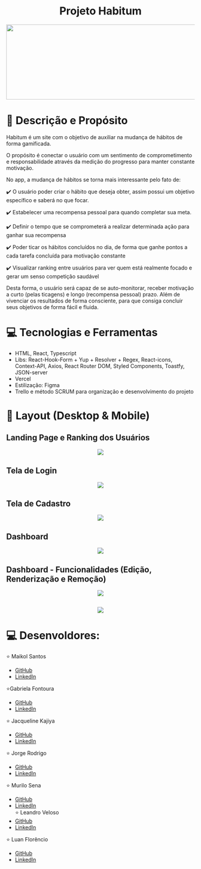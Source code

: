 # <h1 align="center"> Projeto Habitum </h1>

<div align="center"><img width="750" height="200" src="https://github.com/Habitum/web/blob/develop/src/assets/readme/github-header-image.png"></div>

                                                                                                                                             
# :pencil: Descrição e Propósito

Habitum é um site com o objetivo de auxiliar na mudança de hábitos de forma gamificada.
                                                                                                                                             
O propósito é conectar o usuário com um sentimento de comprometimento e responsabilidade através da medição do progresso para manter constante motivação.

No app, a mudança de hábitos se torna mais interessante pelo fato de: 

✔️ O usuário poder criar o hábito que deseja obter, assim possui um objetivo específico e saberá no que focar.
                                                                                                                                             
✔️ Estabelecer uma recompensa pessoal para quando completar sua meta.

✔️ Definir o tempo que se comprometerá a realizar determinada ação para ganhar sua recompensa

✔️ Poder ticar os hábitos concluídos no dia, de forma que ganhe pontos a cada tarefa concluída para motivação constante

✔️ Visualizar ranking entre usuários para ver quem está realmente focado e gerar um senso competição saudável

Desta forma, o usuário será capaz de se auto-monitorar, receber motivação a curto (pelas ticagens) e longo (recompensa pessoal) prazo. Além de vivenciar os resultados de forma consciente, para que consiga concluir seus objetivos de forma fácil e fluida.

# :computer: Tecnologias e Ferramentas

- HTML, React, Typescript
- Libs: React-Hook-Form + Yup + Resolver + Regex, React-icons, Context-API, Axios, React Router DOM, Styled Components, Toastfy, JSON-server
- Vercel
- Estilização: Figma
- Trello e método SCRUM para organização e desenvolvimento do projeto

#  :art: Layout (Desktop & Mobile)

##  Landing Page e Ranking dos Usuários
 
<div align="center"><img src="https://github.com/Habitum/web/blob/develop/src/assets/readme/Landing%20Page.jpg"></div>
 
## Tela de Login

<div align="center"><img  src="https://github.com/Habitum/web/blob/develop/src/assets/readme/Login%20Page.png"></div>

## Tela de Cadastro

<div align="center"><img src="https://github.com/Habitum/web/blob/develop/src/assets/readme/Register%20Page.png"></div>

## Dashboard

<div align="center"><img src="https://github.com/Habitum/web/blob/develop/src/assets/readme/Dashboard%20Page.png"></div>

## Dashboard - Funcionalidades (Edição, Renderização e Remoção)

<div align="center"><img src="https://github.com/Habitum/web/blob/develop/src/assets/readme/Create%20Habit.png"></div>
                                                                                                               
##
                                                                                                               
<div align="center"><img src="https://github.com/Habitum/web/blob/develop/src/assets/readme/Edit%20Functions.png"></div>


# 💻 Desenvoldores:

⭐  Maikol Santos 
 * [GitHub](https://github.com/MaikolSantos)
 * [LinkedIn](https://www.linkedin.com/in/maikol-lourencon/)

⭐Gabriela Fontoura
* [GitHub](https://github.com/gabifontoura)
* [LinkedIn](https://www.linkedin.com/in/gabriela-garcia-fontoura/)

⭐ Jacqueline Kajiya
* [GitHub](https://github.com/JacqueKajiya)
* [LinkedIn](https://www.linkedin.com/in/jacqueline-kajiya-83b359111/)

⭐ Jorge Rodrigo
* [GitHub](https://github.com/Jorge-Rodrigo)
* [LinkedIn](https://www.linkedin.com/in/jorge-rodrigo-monteiro-42b00b207/)
                                                                                                                 
⭐ Murilo Sena
* [GitHub](https://github.com/Murilo517)
* [LinkedIn](https://www.linkedin.com/in/murilo-sena-rocha-640280246/)                                                                                                              
⭐ Leandro Veloso
* [GitHub](https://github.com/leandrovsk)
* [LinkedIn](https://www.linkedin.com/in/leandro-veloso-de-siqueira-143430128/) 

⭐ Luan Florêncio
* [GitHub](https://github.com/LuanFlorencioo)
* [LinkedIn](https://www.linkedin.com/in/luanflorencioo) 
